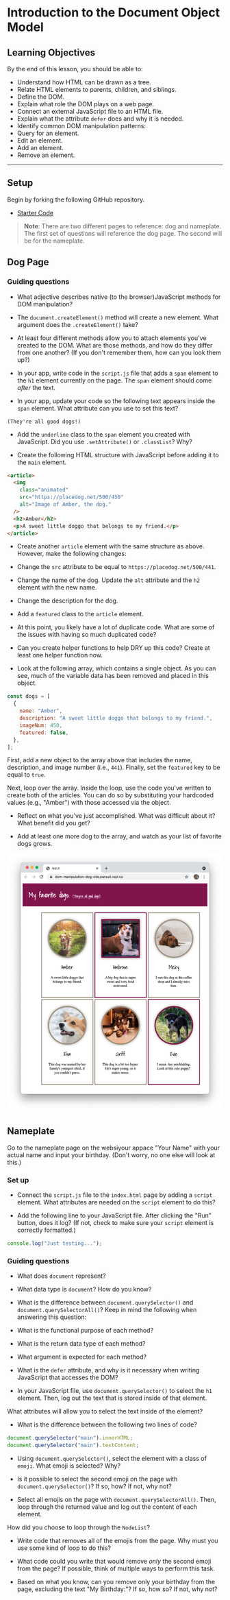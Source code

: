 # Introduction to the Document Object Model

## Learning Objectives

By the end of this lesson, you should be able to:

- Understand how HTML can be drawn as a tree.
- Relate HTML elements to parents, children, and siblings.
- Define the DOM.
- Explain what role the DOM plays on a web page.
- Connect an external JavaScript file to an HTML file.
- Explain what the attribute `defer` does and why it is needed.
- Identify common DOM manipulation patterns:
- Query for an element.
- Edit an element.
- Add an element.
- Remove an element.

---

## Setup

Begin by forking the following GitHub repository.

- [Starter Code](https://github.com/pursuit-curriculum-resources/starter-intro-to-dom)

> **Note**: There are two different pages to reference: dog and nameplate. The first set of questions will reference the dog page. The second will be for the nameplate.

## Dog Page

### Guiding questions

- What adjective describes native (to the browser)JavaScript methods for DOM manipulation?

- The `document.createElement()` method will create a new element. What argument does the `.createElement()` take?

- At least four different methods allow you to attach elements you've created to the DOM. What are those methods, and how do they differ from one another? (If you don't remember them, how can you look them up?)

- In your app, write code in the `script.js` file that adds a `span` element to the `h1` element currently on the page. The `span` element should come _after_ the text.

- In your app, update your code so the following text appears inside the `span` element. What attribute can you use to set this text?

```
(They're all good dogs!)
```

- Add the `underline` class to the `span` element you created with JavaScript. Did you use `.setAttribute()` or `.classList`? Why?

- Create the following HTML structure with JavaScript before adding it to the `main` element.

```html
<article>
  <img
    class="animated"
    src="https://placedog.net/500/450"
    alt="Image of Amber, the dog."
  />
  <h2>Amber</h2>
  <p>A sweet little doggo that belongs to my friend.</p>
</article>
```

- Create another `article` element with the same structure as above. However, make the following changes:

- Change the `src` attribute to be equal to `https://placedog.net/500/441`.
- Change the name of the dog. Update the `alt` attribute and the `h2` element with the new name.
- Change the description for the dog.
- Add a `featured` class to the `article` element.

- At this point, you likely have a lot of duplicate code. What are some of the issues with having so much duplicated code?

- Can you create helper functions to help DRY up this code? Create at least one helper function now.

- Look at the following array, which contains a single object. As you can see, much of the variable data has been removed and placed in this object.

```js
const dogs = [
  {
    name: "Amber",
    description: "A sweet little doggo that belongs to my friend.",
    imageNum: 450,
    featured: false,
  },
];
```

First, add a new object to the array above that includes the name, description, and image number (i.e., `441`). Finally, set the `featured` key to be equal to `true`.

Next, loop over the array. Inside the loop, use the code you've written to create both of the articles. You can do so by substituting your hardcoded values (e.g., "Amber") with those accessed via the object.

- Reflect on what you've just accomplished. What was difficult about it? What benefit did you get?

- Add at least one more dog to the array, and watch as your list of favorite dogs grows.

![Image showing a completed dog tutorial.](../assets/completed-dog-tutorial.png)

## Nameplate

Go to the nameplate page on the websiyour appace "Your Name" with your actual name and input your birthday. (Don't worry, no one else will look at this.)

### Set up

- Connect the `script.js` file to the `index.html` page by adding a `script` element. What attributes are needed on the `script` element to do this?

- Add the following line to your JavaScript file. After clicking the "Run" button, does it log? (If not, check to make sure your `script` element is correctly formatted.)

```js
console.log("Just testing...");
```

### Guiding questions

- What does `document` represent?

- What data type is `document`? How do you know?

- What is the difference between `document.querySelector()` and `document.querySelectorAll()`? Keep in mind the following when answering this question:

- What is the functional purpose of each method?
- What is the return data type of each method?
- What argument is expected for each method?

- What is the `defer` attribute, and why is it necessary when writing JavaScript that accesses the DOM?

- In your JavaScript file, use `document.querySelector()` to select the `h1` element. Then, log out the text that is stored inside of that element.

What attributes will allow you to select the text inside of the element?

- What is the difference between the following two lines of code?

```js
document.querySelector("main").innerHTML;
document.querySelector("main").textContent;
```

- Using `document.querySelector()`, select the element with a class of `emoji`. What emoji is selected? Why?

- Is it possible to select the second emoji on the page with `document.querySelector()`? If so, how? If not, why not?

- Select all emojis on the page with `document.querySelectorAll()`. Then, loop through the returned value and log out the content of each element.

How did you choose to loop through the `NodeList`?

- Write code that removes all of the emojis from the page. Why must you use some kind of loop to do this?

- What code could you write that would remove _only_ the second emoji from the page? If possible, think of multiple ways to perform this task.

- Based on what you know, can you remove only your birthday from the page, excluding the text "My Birthday:"? If so, how so? If not, why not?

